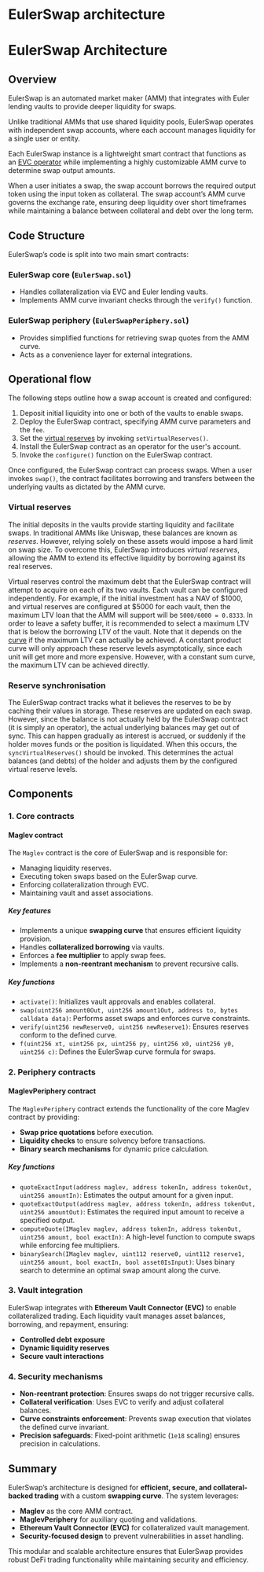 # EulerSwap architecture

# EulerSwap Architecture

## Overview

EulerSwap is an automated market maker (AMM) that integrates with Euler lending vaults to provide deeper liquidity for swaps.

Unlike traditional AMMs that use shared liquidity pools, EulerSwap operates with independent swap accounts, where each account manages liquidity for a single user or entity.

Each EulerSwap instance is a lightweight smart contract that functions as an [EVC operator](https://evc.wtf/docs/whitepaper/#operators) while implementing a highly customizable AMM curve to determine swap output amounts.

When a user initiates a swap, the swap account borrows the required output token using the input token as collateral. The swap account’s AMM curve governs the exchange rate, ensuring deep liquidity over short timeframes while maintaining a balance between collateral and debt over the long term.

## Code Structure

EulerSwap’s code is split into two main smart contracts:

### EulerSwap core (`EulerSwap.sol`)

- Handles collateralization via EVC and Euler lending vaults.
- Implements AMM curve invariant checks through the `verify()` function.

### EulerSwap periphery (`EulerSwapPeriphery.sol`)

- Provides simplified functions for retrieving swap quotes from the AMM curve.
- Acts as a convenience layer for external integrations.

## Operational flow

The following steps outline how a swap account is created and configured:

1. Deposit initial liquidity into one or both of the vaults to enable swaps.
2. Deploy the EulerSwap contract, specifying AMM curve parameters and the `fee`.
3. Set the [virtual reserves](#virtual-reserves) by invoking `setVirtualReserves()`.
4. Install the EulerSwap contract as an operator for the user's account.
5. Invoke the `configure()` function on the EulerSwap contract.

Once configured, the EulerSwap contract can process swaps. When a user invokes `swap()`, the contract facilitates borrowing and transfers between the underlying vaults as dictated by the AMM curve.

### Virtual reserves

The initial deposits in the vaults provide starting liquidity and facilitate swaps. In traditional AMMs like Uniswap, these balances are known as _reserves_.
However, relying solely on these assets would impose a hard limit on swap size. To overcome this, EulerSwap introduces _virtual reserves_, allowing the AMM to extend its effective liquidity by borrowing against its real reserves.

Virtual reserves control the maximum debt that the EulerSwap contract will attempt to acquire on each of its two vaults. Each vault can be configured independently. For example, if the initial investment has a NAV of \$1000, and virtual reserves are configured at \$5000 for each vault, then the maximum LTV loan that the AMM will support will be `5000/6000 = 0.8333`. In order to leave a safety buffer, it is recommended to select a maximum LTV that is below the borrowing LTV of the vault. Note that it depends on the [curve](#curves) if the maximum LTV can actually be achieved. A constant product curve will only approach these reserve levels asymptotically, since each unit will get more and more expensive. However, with a constant sum curve, the maximum LTV can be achieved directly.

### Reserve synchronisation

The EulerSwap contract tracks what it believes the reserves to be by caching their values in storage. These reserves are updated on each swap. However, since the balance is not actually held by the EulerSwap contract (it is simply an operator), the actual underlying balances may get out of sync. This can happen gradually as interest is accrued, or suddenly if the holder moves funds or the position is liquidated. When this occurs, the `syncVirtualReserves()` should be invoked. This determines the actual balances (and debts) of the holder and adjusts them by the configured virtual reserve levels.

## Components

### **1. Core contracts**

#### **Maglev contract**

The `Maglev` contract is the core of EulerSwap and is responsible for:

- Managing liquidity reserves.
- Executing token swaps based on the EulerSwap curve.
- Enforcing collateralization through EVC.
- Maintaining vault and asset associations.

##### **Key features**

- Implements a unique **swapping curve** that ensures efficient liquidity provision.
- Handles **collateralized borrowing** via vaults.
- Enforces a **fee multiplier** to apply swap fees.
- Implements a **non-reentrant mechanism** to prevent recursive calls.

##### **Key functions**

- `activate()`: Initializes vault approvals and enables collateral.
- `swap(uint256 amount0Out, uint256 amount1Out, address to, bytes calldata data)`: Performs asset swaps and enforces curve constraints.
- `verify(uint256 newReserve0, uint256 newReserve1)`: Ensures reserves conform to the defined curve.
- `f(uint256 xt, uint256 px, uint256 py, uint256 x0, uint256 y0, uint256 c)`: Defines the EulerSwap curve formula for swaps.

### **2. Periphery contracts**

#### **MaglevPeriphery contract**

The `MaglevPeriphery` contract extends the functionality of the core Maglev contract by providing:

- **Swap price quotations** before execution.
- **Liquidity checks** to ensure solvency before transactions.
- **Binary search mechanisms** for dynamic price calculation.

##### **Key functions**

- `quoteExactInput(address maglev, address tokenIn, address tokenOut, uint256 amountIn)`: Estimates the output amount for a given input.
- `quoteExactOutput(address maglev, address tokenIn, address tokenOut, uint256 amountOut)`: Estimates the required input amount to receive a specified output.
- `computeQuote(IMaglev maglev, address tokenIn, address tokenOut, uint256 amount, bool exactIn)`: A high-level function to compute swaps while enforcing fee multipliers.
- `binarySearch(IMaglev maglev, uint112 reserve0, uint112 reserve1, uint256 amount, bool exactIn, bool asset0IsInput)`: Uses binary search to determine an optimal swap amount along the curve.

### **3. Vault integration**

EulerSwap integrates with **Ethereum Vault Connector (EVC)** to enable collateralized trading. Each liquidity vault manages asset balances, borrowing, and repayment, ensuring:

- **Controlled debt exposure**
- **Dynamic liquidity reserves**
- **Secure vault interactions**

### **4. Security mechanisms**

- **Non-reentrant protection**: Ensures swaps do not trigger recursive calls.
- **Collateral verification**: Uses EVC to verify and adjust collateral balances.
- **Curve constraints enforcement**: Prevents swap execution that violates the defined curve invariant.
- **Precision safeguards**: Fixed-point arithmetic (`1e18` scaling) ensures precision in calculations.

## Summary

EulerSwap’s architecture is designed for **efficient, secure, and collateral-backed trading** with a custom **swapping curve**. The system leverages:

- **Maglev** as the core AMM contract.
- **MaglevPeriphery** for auxiliary quoting and validations.
- **Ethereum Vault Connector (EVC)** for collateralized vault management.
- **Security-focused design** to prevent vulnerabilities in asset handling.

This modular and scalable architecture ensures that EulerSwap provides robust DeFi trading functionality while maintaining security and efficiency.
